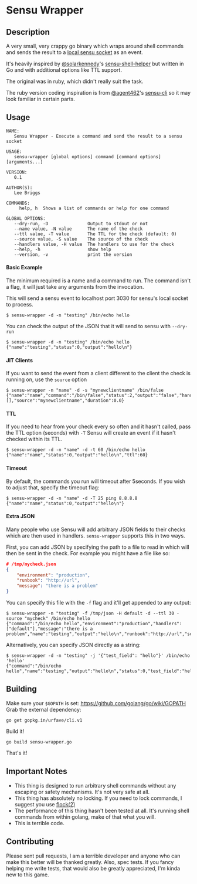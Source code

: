 # Sensu Wrapper

## Description

A very small, very crappy go binary which wraps around shell commands and sends the result to a [local sensu socket](https://sensuapp.org/docs/latest/clients#client-socket-input) as an event.

It's heavily inspired by [@solarkennedy](https://github.com/solarkennedy)'s [sensu-shell-helper](https://github.com/solarkennedy/sensu-shell-helper) but written in Go and with additional options like TTL support.

The original was in ruby, which didn't really suit the task.

The ruby version coding inspiration is from [@agent462](https://github.com/agent462)'s [sensu-cli](https://github.com/agent462/sensu-cli) so it may look familiar in certain parts.

## Usage

```shell
NAME:
   Sensu Wrapper - Execute a command and send the result to a sensu socket

USAGE:
   sensu-wrapper [global options] command [command options] [arguments...]

VERSION:
   0.1

AUTHOR(S):
   Lee Briggs

COMMANDS:
     help, h  Shows a list of commands or help for one command

GLOBAL OPTIONS:
   --dry-run, -D               Output to stdout or not
   --name value, -N value      The name of the check
   --ttl value, -T value       The TTL for the check (default: 0)
   --source value, -S value    The source of the check
   --handlers value, -H value  The handlers to use for the check
   --help, -h                  show help
   --version, -v               print the version
```

#### Basic Example

The minimum required is a name and a command to run. The command isn't a flag, it will just take any arguments from the invocation.

This will send a sensu event to localhost port 3030 for sensu's local socket to process.

```shell
$ sensu-wrapper -d -n "testing" /bin/echo hello
```
You can check the output of the JSON that it will send to sensu with `--dry-run`

```shell
$ sensu-wrapper -d -n "testing" /bin/echo hello
{"name":"testing","status":0,"output":"hello\n"}
```

#### JIT Clients

If you want to send the event from a client different to the client the check is running on, use the `source` option

```shell
$ sensu-wrapper -n "name" -d -s "mynewclientname" /bin/false
{"name":"name","command":"/bin/false","status":2,"output":"false","handler":[],"source":"mynewclientname","duration":0.0}
```

#### TTL

If you need to hear from your check every so often and it hasn't called, pass the TTL option (seconds) with `-T`
Sensu will create an event if it hasn't checked within its TTL.

```shell
$ sensu-wrapper -d -n "name" -d -t 60 /bin/echo hello
{"name":"name","status":0,"output":"hello\n","ttl":60}
```

#### Timeout

By default, the commands you run will timeout after 5seconds. If you wish to adjust that, specify the timeout flag:

```shell
$ sensu-wrapper -d -n "name" -d -T 25 ping 8.8.8.8
{"name":"name","status":0,"output":"hello\n"}
```

#### Extra JSON

Many people who use Sensu will add arbitrary JSON fields to their checks which are then used in handlers. `sensu-wrapper` supports this in two ways.

First, you can add JSON by specifying the path to a file to read in which will then be sent in the check. For example you might have a file like so:

```json
# /tmp/mycheck.json
{
    "environment": "production",
    "runbook": "http://url",
    "message": "there is a problem"
}
```

You can specify this file with the `-f` flag and it'll get appended to any output:

```shell
$ sensu-wrapper -n "testing" -f /tmp/json -H default -d --ttl 30 -source "mycheck" /bin/echo hello
{"command":"/bin/echo hello","environment":"production","handlers":["default"],"message":"there is a problem","name":"testing","output":"hello\n","runbook":"http://url","source":"mycheck","status":0,"ttl":30}
```

Alternatively, you can specify JSON directly as a string:

```shell
$ sensu-wrapper -d -n "testing" -j '{"test_field": "hello"}' /bin/echo 'hello'
{"command":"/bin/echo hello","name":"testing","output":"hello\n","status":0,"test_field":"hello"}
```

## Building

Make sure your `$GOPATH` is set: https://github.com/golang/go/wiki/GOPATH
Grab the external dependency: 

```shell
go get gopkg.in/urfave/cli.v1
```

Build it!

```shell
go build sensu-wrapper.go
```

That's it!

## Important Notes

* This thing is designed to run arbitrary shell commands without any escaping or safety mechanisms. It's not very safe at all.
* This thing has absolutely no locking. If you need to lock commands, I suggest you use [flock(2)](http://linux.die.net/man/2/flock)
* The performance of this thing hasn't been tested at all. It's running shell commands from within golang, make of that what you will.
* This is terrible code.


## Contributing

Please sent pull requests, I am a terrible developer and anyone who can make this better will be thanked greatly.
Also, spec tests. If you fancy helping me write tests, that would also be greatly appreciated, I'm kinda new to this game.
